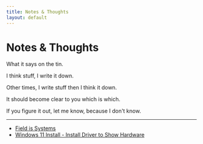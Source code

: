 ```yaml
---
title: Notes & Thoughts
layout: default
---
```


# Notes & Thoughts

What it says on the tin.

I think stuff, I write it down.

Other times, I write stuff then I think it down.

It should become clear to you which is which. 

If you figure it out, let me know, because I don't know.

---

- [Field is Systems](field-is-systems.md)
- [Windows 11 Install - Install Driver to Show Hardware](windows-11-usb-installer.md)


